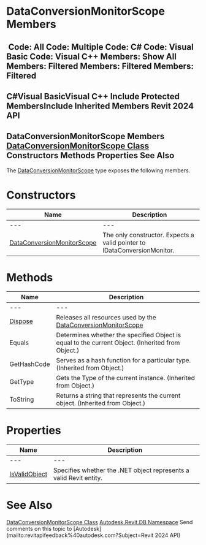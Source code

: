# DataConversionMonitorScope Members

﻿
 Code: All Code: Multiple Code: C# Code: Visual Basic Code: Visual C++  Members: Show All Members: Filtered Members: Filtered Members: Filtered   
---  
C#Visual BasicVisual C++
Include Protected MembersInclude Inherited Members
Revit 2024 API  
---  
DataConversionMonitorScope Members  
[DataConversionMonitorScope Class](46b27582-3614-9776-134a-90519d645526.md "DataConversionMonitorScope Class") Constructors Methods Properties See Also  
---  
The [DataConversionMonitorScope](46b27582-3614-9776-134a-90519d645526.md "DataConversionMonitorScope Class") type exposes the following members.
# Constructors
| Name | Description |
| --- | --- |
| --- | --- | --- |
| [DataConversionMonitorScope](c9b0994f-03f2-7bea-3f5d-228b3cd72835.md "DataConversionMonitorScope Constructor") | The only constructor. Expects a valid pointer to IDataConversionMonitor. |

# Methods
| Name | Description |
| --- | --- |
| --- | --- | --- |
| [Dispose](b6844000-a797-5f76-85c6-bef5e773e292.md "Dispose Method") | Releases all resources used by the [DataConversionMonitorScope](46b27582-3614-9776-134a-90519d645526.md "DataConversionMonitorScope Class") |
| Equals | Determines whether the specified Object is equal to the current Object. (Inherited from Object.) |
| GetHashCode | Serves as a hash function for a particular type.  (Inherited from Object.) |
| GetType | Gets the Type of the current instance. (Inherited from Object.) |
| ToString | Returns a string that represents the current object. (Inherited from Object.) |

# Properties
| Name | Description |
| --- | --- |
| --- | --- | --- |
| [IsValidObject](738806eb-7e29-fa8d-e9af-8c484a67575b.md "IsValidObject Property") | Specifies whether the .NET object represents a valid Revit entity. |

# See Also
[DataConversionMonitorScope Class](46b27582-3614-9776-134a-90519d645526.md "DataConversionMonitorScope Class")
[Autodesk.Revit.DB Namespace](87546ba7-461b-c646-cbb1-2cb8f5bff8b2.md "Autodesk.Revit.DB Namespace")
Send comments on this topic to [Autodesk](mailto:revitapifeedback%40autodesk.com?Subject=Revit 2024 API)